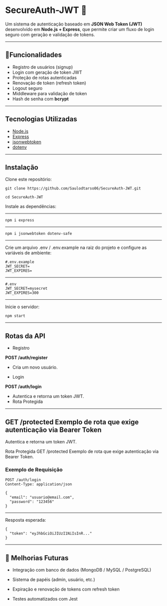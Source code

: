 # SecureAuth-JWT 🔐

Um sistema de autenticação baseado em **JSON Web Token (JWT)** desenvolvido em **Node.js + Express**, que permite criar um fluxo de login seguro com geração e validação de tokens.

---

## 🧩Funcionalidades

- Registro de usuários (signup)
- Login com geração de token JWT
- Proteção de rotas autenticadas
- Renovação de token (refresh token)
- Logout seguro
- Middleware para validação de token
- Hash de senha com **bcrypt**

---

## Tecnologias Utilizadas

- [Node.js](https://nodejs.org/)  
- [Express](https://expressjs.com/)  
- [jsonwebtoken](https://github.com/auth0/node-jsonwebtoken)  
- [dotenv](https://github.com/motdotla/dotenv) 
  
---

## Instalação

Clone este repositório:

```
git clone https://github.com/Saulodtarso06/SecureAuth-JWT.git

cd SecureAuth-JWT
```
Instale as dependências:

---
```
npm i express
```
---
```
npm i jsonwebtoken dotenv-safe
```
---
Crie um arquivo .env / .env.example na raiz do projeto e configure as variáveis de ambiente:

```
#.env.example
JWT_SECRET=
JWT_EXPIRES=
```
---
```
#.env
JWT_SECRET=mysecret
JWT_EXPIRES=300
```
---
Inicie o servidor:

```
npm start
```
---
## Rotas da API
* Registro

**POST /auth/register**

* Cria um novo usuário.

* Login

**POST /auth/login**

* Autentica e retorna um token JWT.
* Rota Protegida
---
GET /protected
Exemplo de rota que exige autenticação via Bearer Token
---

Autentica e retorna um token JWT.

Rota Protegida
GET /protected
Exemplo de rota que exige autenticação via Bearer Token.

### Exemplo de Requisição
```
POST /auth/login
Content-Type: application/json

{
  "email": "usuario@email.com",
  "password": "123456"
}
```
---
Resposta esperada:

```
{
  "token": "eyJhbGciOiJIUzI1NiIsInR..."
}
```
---

## 📌 Melhorias Futuras
* Integração com banco de dados (MongoDB / MySQL / PostgreSQL)

* Sistema de papéis (admin, usuário, etc.)

* Expiração e renovação de tokens com refresh token

* Testes automatizados com Jest